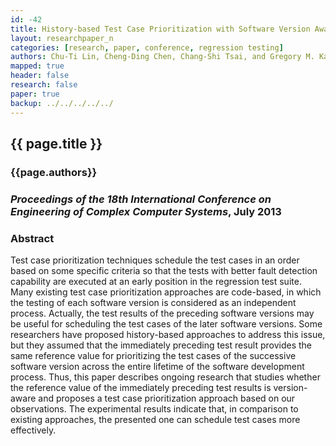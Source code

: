 ```yaml
---
id: -42
title: History-based Test Case Prioritization with Software Version Awareness 
layout: researchpaper_n
categories: [research, paper, conference, regression testing]
authors: Chu-Ti Lin, Cheng-Ding Chen, Chang-Shi Tsai, and Gregory M. Kapfhammer
mapped: true 
header: false 
research: false 
paper: true
backup: ../../../../../
---
```


## {{ page.title }} [<i class="fa fa-download"></i>]({{backup}}/download/research/papers/iceccs2013-lin-chen-tsai-kapfhammer.pdf "Download this Paper!")

### {{page.authors}}

### <em>Proceedings of the 18th International Conference on Engineering of Complex Computer Systems</em>, July 2013

### Abstract

Test case prioritization techniques schedule the test cases in an order based on some specific criteria so that the
tests with better fault detection capability are executed at an early position in the regression test suite. Many
existing test case prioritization approaches are code-based, in which the testing of each software version is considered
as an independent process. Actually, the test results of the preceding software versions may be useful for scheduling
the test cases of the later software versions. Some researchers have proposed history-based approaches to address this
issue, but they assumed that the immediately preceding test result provides the same reference value for prioritizing
the test cases of the successive software version across the entire lifetime of the software development process. Thus,
this paper describes ongoing research that studies whether the reference value of the immediately preceding test results
is version-aware and proposes a test case prioritization approach based on our observations. The experimental results
indicate that, in comparison to existing approaches, the presented one can schedule test cases more effectively.
